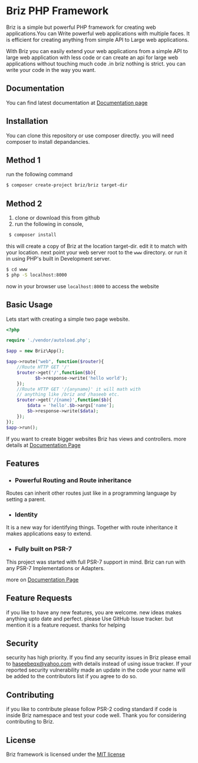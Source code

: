 # Briz  PHP Framework

Briz is a simple but powerful PHP framework for creating web applications.You can Write powerful web applications with multiple faces. It is efficient for creating anything from simple API to Large web applications.

With Briz you can easily extend your web applications  from a simple API to large web application with less code or can create an api for large web applications without touching much code .in briz nothing is strict. you can write your code in the way you want.

## Documentation

You can find latest documentation at [Documentation page](http://briz.readthedocs.io)

## Installation

You can clone this repository or use composer directly. you will need composer to install depandancies.

Method 1
--------

run the following command

```bash
$ composer create-project briz/briz target-dir
```

Method 2
-------

 1. clone or download this from github
 2. run the following in console,
 
```bash
 $ composer install
```

this will create a copy of Briz at the location target-dir. edit it to match with your location.
next point your web server root to the `www` directory.
or run it in using PHP's built in Development server.
```bash
$ cd www
$ php -S localhost:8000
```
now in your browser use `localhost:8000` to access the website

## Basic Usage

Lets start with creating a simple two page website.

```php
<?php

require './vendor/autoload.php';

$app = new Briz\App();

$app->route("web", function($router){
	//Route HTTP GET '/'
    $router->get('/',function($b){
		   $b->response->write('hello world');
    });
    //Route HTTP GET '/{anyname}' it will math with
    // anything like /briz and /haseeb etc.
    $router->get('/{name}',function($b){
    	$data = 'hello'.$b->args['name'];
    	$b->response->write($data);
    });
});
$app->run();
```

If you want to create bigger websites Briz has views and controllers. more details at [Documentation Page](http://briz.readthedocs.io)

## Features

- ### Powerful Routing and Route inheritance
Routes can inherit other routes just like in a programming language by setting a parent.

- ### Identity
It is a new way for identifying things. Together with route inheritance it makes applications easy to extend.

- ### Fully built on PSR-7
This project was started with full PSR-7 support in mind. Briz can run with any PSR-7 Implementations or Adapters.

more on [Documentation Page](http://briz.readthedocs.io)

## Feature Requests

if you like to have any new features, you are welcome. new ideas makes anything upto date and perfect. please Use GitHub Issue tracker. but mention it is a feature request. thanks for helping

## Security

security has high priority. If you find any security issues in Briz  please email to haseebeqx@yahoo.com with details instead of using issue tracker.
If your reported security vulnerability made an update in the code your name  will be added to the contributors list if you agree to do so.

## Contributing

if you like to contribute please follow PSR-2 coding standard if code is inside Briz namespace and test your code well. 
Thank you for considering contributing to Briz.

## License

Briz framework is licensed under the [MIT license](LICENCE)
